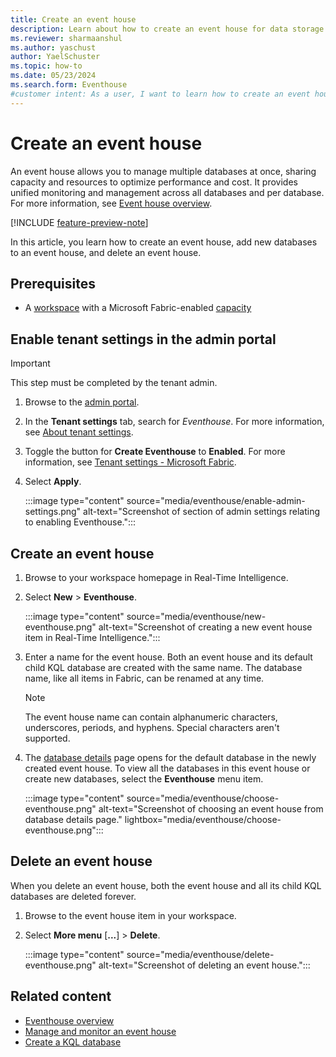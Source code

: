```yaml
---
title: Create an event house
description: Learn about how to create an event house for data storage in Real-Time Intelligence.
ms.reviewer: sharmaanshul
ms.author: yaschust
author: YaelSchuster
ms.topic: how-to
ms.date: 05/23/2024
ms.search.form: Eventhouse
#customer intent: As a user, I want to learn how to create an event house for data storage in Real-Time Analytics so that I can effectively manage my data.
---
```

# Create an event house

An event house allows you to manage multiple databases at once, sharing capacity and resources to optimize performance and cost. It provides unified monitoring and management across all databases and per database. For more information, see [Event house overview](eventhouse.md).

[!INCLUDE [feature-preview-note](../includes/feature-preview-note.md)]

In this article, you learn how to create an event house, add new databases to an event house, and delete an event house.

## Prerequisites

* A [workspace](../get-started/create-workspaces.md) with a Microsoft Fabric-enabled [capacity](../enterprise/licenses.md#capacity)

## Enable tenant settings in the admin portal

> [!IMPORTANT]
> This step must be completed by the tenant admin.

1. Browse to the [admin portal](../admin/admin-center.md).

1. In the **Tenant settings** tab, search for *Eventhouse*. For more information, see [About tenant settings](../admin/about-tenant-settings.md).
1. Toggle the button for **Create Eventhouse** to **Enabled**. For more information, see [Tenant settings - Microsoft Fabric](../admin/tenant-settings-index.md).
1. Select **Apply**.

    :::image type="content" source="media/eventhouse/enable-admin-settings.png" alt-text="Screenshot of section of admin settings relating to enabling Eventhouse.":::

## Create an event house

1. Browse to your workspace homepage in Real-Time Intelligence.
1. Select **New** > **Eventhouse**.

    :::image type="content" source="media/eventhouse/new-eventhouse.png" alt-text="Screenshot of creating a new event house item in Real-Time Intelligence.":::

1. Enter a name for the event house. Both an event house and its default child KQL database are created with the same name. The database name, like all items in Fabric, can be renamed at any time.

    > [!NOTE]
    > The event house name can contain alphanumeric characters, underscores, periods, and hyphens. Special characters aren't supported.

1. The [database details](create-database.md#database-details) page opens for the default database in the newly created event house. To view all the databases in this event house or create new databases, select the **Eventhouse** menu item.

    :::image type="content" source="media/eventhouse/choose-eventhouse.png" alt-text="Screenshot of choosing an event house from database details page." lightbox="media/eventhouse/choose-eventhouse.png":::

## Delete an event house

When you delete an event house, both the event house and all its child KQL databases are deleted forever.

1. Browse to the event house item in your workspace.
1. Select **More menu** [**...**] > **Delete**.

    :::image type="content" source="media/eventhouse/delete-eventhouse.png" alt-text="Screenshot of deleting an event house.":::

## Related content

* [Eventhouse overview](eventhouse.md)
* [Manage and monitor an event house](manage-monitor-eventhouse.md)
* [Create a KQL database](create-database.md)
